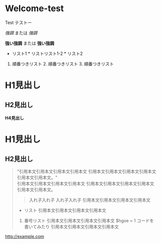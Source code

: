# Welcome-test

Test テストー

*強調* または _強調_

**強い強調** または __強い強調__


* リスト1 * リストリスト1-2 * リスト2  

1. 順番つきリスト 2. 順番つきリスト 3. 順番つきリスト

# H1見出し 

## H2見出し 

#### H4見出し


H1見出し
==================

H2見出し
---------------------------------


> "引用本文引用本文引用本文引用本文 引用本文引用本文引用本文引用本文引用本文引用本文。"  
> 引用本文引用本文引用本文引用本文
> 引用本文引用本文引用本文引用本文引用本文引用本文。 
> > 入れ子入れ子 
> > 入れ子入れ子
> 引用本文引用本文引用本文引用本文 
> * リスト 
> 引用本文引用本文引用本文引用本文 
> 1. 番号リスト 
> 引用本文引用本文引用本文引用本文 
> $hgoe = 1 コードを書いてみたり 
> 引用本文引用本文引用本文引用本文

<http://example.com>